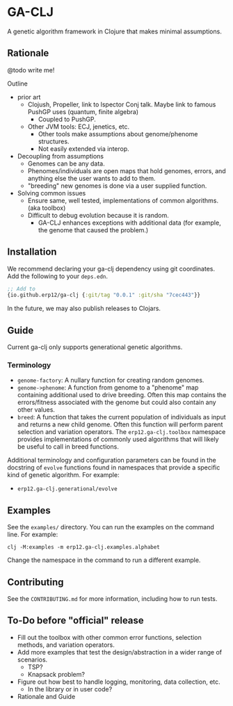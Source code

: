 # GA-CLJ

A genetic algorithm framework in Clojure that makes minimal assumptions.

## Rationale

@todo write me!

Outline
- prior art
  - Clojush, Propeller, link to lspector Conj talk. Maybe link to famous PushGP uses (quantum, finite algebra)
    - Coupled to PushGP.
  - Other JVM tools: ECJ, jenetics, etc.
    - Other tools make assumptions about genome/phenome structures.
    - Not easily extended via interop.
- Decoupling from assumptions
  - Genomes can be any data.
  - Phenomes/individuals are open maps that hold genomes, errors, and anything else the user wants to add to them.
  - "breeding" new genomes is done via a user supplied function. 
- Solving common issues
  - Ensure same, well tested, implementations of common algorithms. (aka toolbox)
  - Difficult to debug evolution because it is random.
      - GA-CLJ enhances exceptions with additional data (for example, the genome that caused the problem.)

## Installation

We recommend declaring your ga-clj dependency using git coordinates. Add the following to your `deps.edn`.

```clojure
;; Add to 
{io.github.erp12/ga-clj {:git/tag "0.0.1" :git/sha "7cec443"}}
```

In the future, we may also publish releases to Clojars.

## Guide

Current ga-clj only supports generational genetic algorithms.

### Terminology

- `genome-factory`: A nullary function for creating random genomes.
- `genome->phenome`: A function from genome to a "phenome" map containing additional used to drive breeding. 
    Often this map contains the errors/fitness associated with the genome but could also contain any other values.
- `breed`: A function that takes the current population of individuals as input and returns a new child genome.
    Often this function will perform parent selection and variation operators. The `erp12.ga-clj.toolbox` namespace
    provides implementations of commonly used algorithms that will likely be useful to call in breed functions.

Additional terminology and configuration parameters can be found in the docstring of `evolve` functions found
in namespaces that provide a specific kind of genetic algorithm. For example:

- `erp12.ga-clj.generational/evolve`

## Examples

See the `examples/` directory. You can run the examples on the command line. For example:

```text
clj -M:examples -m erp12.ga-clj.examples.alphabet
```

Change the namespace in the command to run a different example.

## Contributing

See the `CONTRIBUTING.md` for more information, including how to run tests.

## To-Do before "official" release

- Fill out the toolbox with other common error functions, selection methods, and variation operators.
- Add more examples that test the design/abstraction in a wider range of scenarios.
  - TSP?
  - Knapsack problem?
- Figure out how best to handle logging, monitoring, data collection, etc. 
  - In the library or in user code?
- Rationale and Guide
